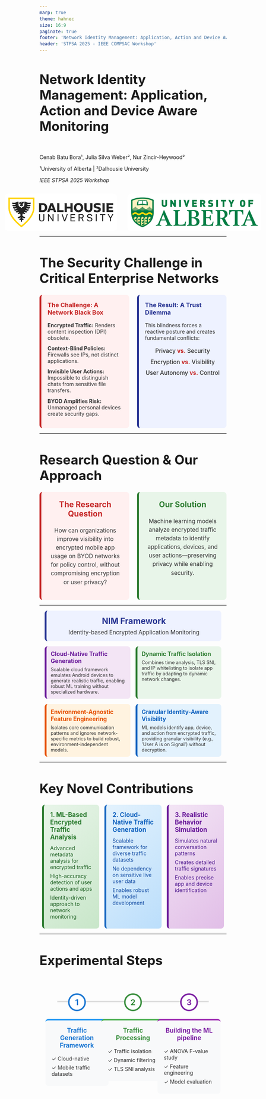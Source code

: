 ```yaml
---
marp: true
theme: hahnec
size: 16:9
paginate: true
footer: 'Network Identity Management: Application, Action and Device Aware Monitoring | STPSA 2025'
header: 'STPSA 2025 - IEEE COMPSAC Workshop'
---
```


<!-- _paginate: false -->
<!-- _footer: "" -->
<!-- _header: "" -->

# Network Identity Management: Application, Action and Device Aware Monitoring

<br>

Cenab Batu Bora¹, Julia Silva Weber², Nur Zincir-Heywood²

¹University of Alberta | ²Dalhousie University

*IEEE STPSA 2025 Workshop*

<div style="display: flex; justify-content: center; align-items: center; gap: 2em; margin-top: 2em;">
  <img src="../assets/dalhousie.png" alt="Dalhousie University Logo" style="height: 80px; background-color: white; padding: 10px; border-radius: 10px;">
  <img src="../assets/alberta.png" alt="University of Alberta Logo" style="height: 80px; background-color: white; padding: 10px; border-radius: 10px;">
</div>



<style scoped>
  section{justify-content: center;}
  h1 { font-size: 2.5em; }
  h2 { font-size: 1.5em; color: #666; }
</style>

---

# The Security Challenge in Critical Enterprise Networks

<div style="display: flex; justify-content: space-around; align-items: stretch; gap: 1.5em; margin-top: 1.5em;">

<!-- The Challenge -->
<div style="flex: 1; background-color: #fff0f0; border-left: 5px solid #c62828; padding: 1.2em; border-radius: 8px;">
<h3 style="margin-top: 0; color: #c62828;">The Challenge: A Network Black Box</h3>
<ul style="list-style-type: none; padding-left: 0; color: #333;">
  <li style="margin-bottom: 0.8em;  color: #333;"><strong>Encrypted Traffic:</strong> Renders content inspection (DPI) obsolete.</li>
  <li style="margin-bottom: 0.8em;  color: #333;"><strong>Context-Blind Policies:</strong> Firewalls see IPs, not distinct applications.</li>
  <li style="margin-bottom: 0.8em;  color: #333;"><strong>Invisible User Actions:</strong> Impossible to distinguish chats from sensitive file transfers.</li>
  <li style="color: #333;"><strong>BYOD Amplifies Risk:</strong> Unmanaged personal devices create security gaps.</li>
</ul>
</div>

<!-- The Dilemma -->
<div style="flex: 1; background-color: #eef2ff; border-left: 5px solid #283593; padding: 1.2em; border-radius: 8px;">
<h3 style="margin-top: 0; color: #283593;">The Result: A Trust Dilemma</h3>
<p style="margin-bottom: 1.2em; color: #333;">This blindness forces a reactive posture and creates fundamental conflicts:</p>
<ul style="list-style-type: none; padding-left: 0; text-align: center; font-size: 1.1em; font-weight: 500; color: #333;">
  <li style="margin-bottom: 0.7em; color: #333;">Privacy <span style="color: #c62828; font-weight: 700;">vs.</span> Security</li>
  <li style="margin-bottom: 0.7em; color: #333;">Encryption <span style="color: #c62828; font-weight: 700;">vs.</span> Visibility</li>
  <li style="color: #333;">User Autonomy <span style="color: #c62828; font-weight: 700;">vs.</span> Control</li>
</ul>
</div>

</div>

---

# Research Question & Our Approach

<div style="display: flex; justify-content: space-around; align-items: stretch; gap: 1.5em; margin-top: 1.5em;">

<!-- The Research Question -->
<div style="flex: 1; background-color: #fff0f0; border-left: 5px solid #c62828; padding: 1.5em; border-radius: 8px; text-align: center;">
<h3 style="margin-top: 0; color: #c62828; font-size: 1.5em;">The Research Question</h3>
<p style="font-size: 1.1em; line-height: 1.5; color: #333;">How can organizations improve visibility into encrypted mobile app usage on BYOD networks for policy control, without compromising encryption or user privacy?</p>
</div>

<!-- Our Solution -->
<div style="flex: 1; background-color: #e8f5e9; border-left: 5px solid #2e7d32; padding: 1.5em; border-radius: 8px; text-align: center;">
<h3 style="margin-top: 0; color: #2e7d32; font-size: 1.5em;">Our Solution</h3>
<p style="font-size: 1.1em; line-height: 1.5; color: #333;">Machine learning models analyze encrypted traffic metadata to identify applications, devices, and user actions—preserving privacy while enabling security.</p>
</div>

</div>

---

<div style="display: flex; flex-direction: column; gap: 1em; margin: 0.5em 1em;">

<!-- Title Box -->
<div style="background-color: #eef2ff; border-left: 5px solid #283593; padding: 1em; border-radius: 8px; text-align: center;">
  <h3 style="margin: 0; color: #283593; font-size: 1.6em;">NIM Framework</h3>
  <p style="margin: 0.5em 0 0 0; color: #333; font-size: 1.1em;">Identity-based Encrypted Application Monitoring</p>
</div>

<!-- Innovation Grid -->
<div style="display: grid; grid-template-columns: repeat(2, 1fr); gap: 1em;">
  <!-- ML Models -->
  <div style="background-color: #f3e5f5; border-left: 5px solid #6a1b9a; padding: 0.8em; border-radius: 8px;">
    <h4 style="margin: 0; color: #6a1b9a; font-size: 1.1em;">Cloud-Native Traffic Generation</h4>
    <p style="margin: 0.5em 0 0 0; color: #333; font-size: 0.9em;">Scalable cloud framework emulates Android devices to generate realistic traffic, enabling robust ML training without specialized hardware.</p>
  </div>
  
  <!-- Classification -->
  <div style="background-color: #e8f5e9; border-left: 5px solid #2e7d32; padding: 0.8em; border-radius: 8px;">
    <h4 style="margin: 0; color: #2e7d32; font-size: 1.1em;">Dynamic Traffic Isolation</h4>
    <p style="margin: 0.5em 0 0 0; color: #333; font-size: 0.9em;">Combines time analysis, TLS SNI, and IP whitelisting to isolate app traffic by adapting to dynamic network changes.</p>
  </div>
  
  <!-- Privacy -->
  <div style="background-color: #fff3e0; border-left: 5px solid #e65100; padding: 0.8em; border-radius: 8px;">
    <h4 style="margin: 0; color: #e65100; font-size: 1.1em;">Environment-Agnostic Feature Engineering</h4>
    <p style="margin: 0.5em 0 0 0; color: #333; font-size: 0.9em;">Isolates core communication patterns and ignores network-specific metrics to build robust, environment-independent models.</p>
  </div>
  
  <!-- Zero Trust -->
  <div style="background-color: #e3f2fd; border-left: 5px solid #1565c0; padding: 0.8em; border-radius: 8px;">
    <h4 style="margin: 0; color: #1565c0; font-size: 1.1em;">Granular Identity-Aware Visibility</h4>
    <p style="margin: 0.5em 0 0 0; color: #333; font-size: 0.9em;">ML models identify app, device, and action from encrypted traffic, providing granular visibility (e.g., 'User A is on Signal') without decryption.</p>
  </div>
</div>

</div>

---


# Key Novel Contributions

<div style="display: grid; grid-template-columns: repeat(3, 1fr); gap: 1em; margin: 0.5em;">

<!-- ML-Based Analysis -->
<div style="background: linear-gradient(135deg, #e8f5e9 0%, #c8e6c9 100%); border-radius: 8px; padding: 1.2em; border-left: 5px solid #2e7d32;">
  <h3 style="color: #2e7d32; margin: 0; font-size: 1.2em;">1. ML-Based Encrypted Traffic Analysis</h3>
  <div style="margin-top: 0.8em; color: #1b5e20;">
    <p style="margin: 0.5em 0;">Advanced metadata analysis for encrypted traffic</p>
    <p style="margin: 0.5em 0;">High-accuracy detection of user actions and apps</p>
    <p style="margin: 0.5em 0;">Identity-driven approach to network monitoring</p>
  </div>
</div>

<!-- Cloud-Native Generation -->
<div style="background: linear-gradient(135deg, #e3f2fd 0%, #bbdefb 100%); border-radius: 8px; padding: 1.2em; border-left: 5px solid #1565c0;">
  <h3 style="color: #1565c0; margin: 0; font-size: 1.2em;">2. Cloud-Native Traffic Generation</h3>
  <div style="margin-top: 0.8em; color: #0d47a1;">
    <p style="margin: 0.5em 0;">Scalable framework for diverse traffic datasets</p>
    <p style="margin: 0.5em 0;">No dependency on sensitive live user data</p>
    <p style="margin: 0.5em 0;">Enables robust ML model development</p>
  </div>
</div>

<!-- Behavior Simulation -->
<div style="background: linear-gradient(135deg, #f3e5f5 0%, #e1bee7 100%); border-radius: 8px; padding: 1.2em; border-left: 5px solid #6a1b9a;">
  <h3 style="color: #6a1b9a; margin: 0; font-size: 1.2em;">3. Realistic Behavior Simulation</h3>
  <div style="margin-top: 0.8em; color: #4a148c;">
    <p style="margin: 0.5em 0;">Simulates natural conversation patterns</p>
    <p style="margin: 0.5em 0;">Creates detailed traffic signatures</p>
    <p style="margin: 0.5em 0;">Enables precise app and device identification</p>
  </div>
</div>

</div>

---

# Experimental Steps

<style scoped>
.roadmap-container {
  display: flex;
  justify-content: space-around;
  align-items: flex-start;
  position: relative;
  width: 90%;
  margin: 2em auto;
  padding-top: 40px;
  height: 70vh;
}
.roadmap-container::before {
  content: '';
  position: absolute;
  top: 60px;
  left: 5%;
  width: 90%;
  height: 4px;
  background-color: #ddd;
  z-index: 0;
}
.roadmap-step {
  position: relative;
  z-index: 1;
  text-align: center;
  width: 30%;
  display: flex;
  flex-direction: column;
  align-items: center;
}
.roadmap-step .icon {
  width: 40px;
  height: 40px;
  border-radius: 50%;
  background-color: #fff;
  border: 4px solid #ddd;
  display: flex;
  justify-content: center;
  align-items: center;
  margin-bottom: 1em;
  font-size: 1.5em;
  font-weight: bold;
  color: #333;
}
.roadmap-step.step1 .icon { color: #1976d2; border-color: #1976d2;}
.roadmap-step.step2 .icon { color: #388e3c; border-color: #388e3c;}
.roadmap-step.step3 .icon { color: #7b1fa2; border-color: #7b1fa2;}

.roadmap-step .content {
  background-color: #f8f9fa;
  padding: 1.2em;
  border-radius: 8px;
  width: 100%;
}
.roadmap-step.step1 .content { border-top: 4px solid #2196f3; }
.roadmap-step.step2 .content { border-top: 4px solid #4caf50; }
.roadmap-step.step3 .content { border-top: 4px solid #9c27b0; }

.roadmap-step h3 {
  margin-top: 0;
  font-size: 1.2em;
}
.roadmap-step.step1 h3 { color: #1976d2; }
.roadmap-step.step2 h3 { color: #388e3c; }
.roadmap-step.step3 h3 { color: #7b1fa2; }
.roadmap-step ul {
  list-style-type: none;
  padding-left: 0;
  margin: 0;
  color: #333;
  text-align: left;
}
.roadmap-step ul li {
  margin-bottom: 0.5em;
}
</style>

<div class="roadmap-container">
  <div class="roadmap-step step1">
    <div class="icon">1</div>
    <div class="content">
      <h3>Traffic Generation Framework</h3>
      <ul>
        <li style="color: #333;">✓ Cloud-native</li>
        <li style="color: #333;">✓ Mobile traffic datasets</li>
      </ul>
    </div>
  </div>
  <div class="roadmap-step step2">
    <div class="icon">2</div>
    <div class="content">
      <h3>Traffic Processing</h3>
      <ul>
        <li style="color: #333;">✓ Traffic isolation</li>
        <li style="color: #333;">✓ Dynamic filtering</li>
        <li style="color: #333;">✓ TLS SNI analysis</li>
      </ul>
    </div>
  </div>
  <div class="roadmap-step step3">
    <div class="icon">3</div>
    <div class="content">
      <h3>Building the ML pipeline</h3>
      <ul>
        <li style="color: #333;">✓ ANOVA F-value study</li>
        <li style="color: #333;">✓ Feature engineering</li>
        <li style="color: #333;">✓ Model evaluation</li>
      </ul>
    </div>
  </div>
</div>

---

# Traffic Generation System

<div style="display: flex; gap: 2em;">

<div style="flex: 1;">

### System Overview
- **Platform:** Cuttlefish on Google Cloud
- **Scale:** 8 concurrent IMAs
- **Duration:** 37 hours of traffic
- **Behavior:** Natural conversation patterns
- **Timing:** 15-60s random intervals
- **Tools:** tcpdump + Tranalyzer2

</div>

<div style="flex: 1;">

### Dialogue Schedule Example
| Dialogue | Device | IMA | Wait Time (s) |
|----------|--------|-----|---------------|
| Nay, answer me. ... | 3 | signal | 45 |
| He. ... | 2 | signal | 60 |
| You come most ... | 3 | teams | 55 |
| Not a mouse ... | 3 | skype | 58 |
| Well, good night. ... | 1 | signal | 33 |
| *... conversation continues ...* | | | |

</div>

</div>

---


# Visualizing the Traffic Generation Framework

<video src="../assets/Real-life%20Click%20Farm.mp4" autoplay loop muted playsinline style="display: block; margin: auto; max-height: 75vh; max-width: 100%;"></video>

---

# Traffic Generation Architecture

<div style="background-color: #f8f9fa; border-radius: 8px; height: 60vh; max-height: 60vh;">

```mermaid
%%{init: {
  'theme': 'base',
  'themeVariables': {
    'primaryColor': '#e1f5fe',
    'primaryTextColor': '#000',
    'primaryBorderColor': '#00b0ff',
    'lineColor': '#00b0ff',
    'secondaryColor': '#f3e5f5',
    'tertiaryColor': '#fff3e0',
    'fontSize': '32px',
    'messageFontSize': '32px',
    'messageFont': 'arial',
    'nodeFontSize': '32px'
  },
  'flowchart': {
    'nodeSpacing': 40,
    'rankSpacing': 50,
    'padding': 10,
    'width': 1600,
    'height': 500,
    'diagramPadding': 0,
    'htmlLabels': true,
    'curve': 'basis'
  }
}}%%
graph LR
    %% Control Layer with bigger boxes
    Orchestrator["<div style='padding: 1.5em;'> Orchestrator<br/><span style='font-size: 1.6em;'>Traffic Generation<br/>Controller</span></div>"]
    Server["<div style='padding: 1.5em;'>Central Server<br/><span style='font-size: 1.6em;'>Message & Command<br/>Distribution</span></div>"]
    
    %% Cloud Layer
    CI1["<div style='font-size: 1.6em; padding: 1.2em;'> Cloud<br/>Instance 1</div>"]
    CI2["<div style='font-size: 1.6em; padding: 1.2em;'> Cloud<br/>Instance 2</div>"]
    CI3["<div style='font-size: 1.6em; padding: 1.2em;'> Cloud<br/>Instance 3</div>"]
    
    %% Device Layer
    CD1["<div style='font-size: 1.6em; padding: 1.2em;'> Virtual<br/>Device 1</div>"]
    CD2["<div style='font-size: 1.6em; padding: 1.2em;'> Virtual<br/>Device 2</div>"]
    CD3["<div style='font-size: 1.6em; padding: 1.2em;'> Virtual<br/>Device 3</div>"]
    
    %% Communication Layer with bigger box
    GC["<div style='padding: 1.5em;'> Group Chats<br/><span style='font-size: 1.6em;'>Multi-Device<br/>Communication</span></div>"]

    %% Connections with better spacing and larger font
    Orchestrator --> |"<div style='font-size: 1.5em;'>Schedules<br/>Instructions</div>"| Server
    Server --> |"<div style='font-size: 1.5em;'>WebSocket<br/>Messages</div>"| CI1 & CI2 & CI3
    CI1 --> |"<div style='font-size: 1.5em;'>ADB<br/>Commands</div>"| CD1
    CI2 --> |"<div style='font-size: 1.5em;'>ADB<br/>Commands</div>"| CD2
    CI3 --> |"<div style='font-size: 1.5em;'>ADB<br/>Commands</div>"| CD3
    CD1 & CD2 & CD3 --> |"<div style='font-size: 1.5em;'>IMA<br/>Messages</div>"| GC

    %% Enhanced styling with bigger boxes
    classDef control fill:#e1f5fe,stroke:#00b0ff,stroke-width:5px,rx:15,ry:15
    classDef cloud fill:#f3e5f5,stroke:#9c27b0,stroke-width:4px,rx:12,ry:12
    classDef devices fill:#fff3e0,stroke:#ff9100,stroke-width:4px,rx:12,ry:12
    classDef communication fill:#e8f5e9,stroke:#43a047,stroke-width:5px,rx:15,ry:15

    %% Apply styles
    class Orchestrator,Server control
    class CI1,CI2,CI3 cloud
    class CD1,CD2,CD3 devices
    class GC communication

    %% Add styling for better text visibility
    style Orchestrator font-weight:bold,font-size:32px
    style Server font-weight:bold,font-size:32px
    style GC font-weight:bold,font-size:32px
```

</div>

---

# Traffic Preprocessing Pipeline

<div style="background-color: #f8f9fa; border-radius: 8px; height: 60vh; max-height: 60vh;">

```mermaid
%%{init: {
  'theme': 'base',
  'themeVariables': {
    'primaryColor': '#e1f5fe',
    'primaryTextColor': '#000',
    'primaryBorderColor': '#00b0ff',
    'lineColor': '#00b0ff',
    'secondaryColor': '#f3e5f5',
    'tertiaryColor': '#fff3e0',
    'fontSize': '40px',
    'messageFontSize': '40px',
    'messageFont': 'arial',
    'nodeFontSize': '40px',
    'edgeLabelBackground': '#ffffff',
    'lineWidth': '20px'
  },
  'flowchart': {
    'nodeSpacing': 50,
    'rankSpacing': 80,
    'padding': 20,
    'width': 1600,
    'height': 500,
    'diagramPadding': 10,
    'htmlLabels': true,
    'curve': 'basis'
  }
}}%%
graph LR
    %% Data Capture Stage
    A["<div style='padding: 1.8em; min-width: 250px;'><h3 style='margin:0; color: #0277bd; font-size: 1.8em;'>Data Capture</h3><div style='font-size: 1.9em; margin-top: 0.5em;'>Encrypted Traffic</div></div>"]

    %% Processing Stage
    B["<div style='padding: 1.8em; min-width: 250px;'><h3 style='margin:0; color: #7b1fa2; font-size: 1.8em;'>Traffic Isolation</h3><div style='font-size: 1.9em; margin-top: 0.5em;'>Initial Processing</div></div>"]
    DB[("<div style='padding: 1.8em;'><h3 style='margin:0; color: #7b1fa2; font-size: 1.8em;'>Session DB</h3><div style='font-size: 1.9em; margin-top: 0.5em;'>Traffic Metadata</div></div>")]
    Methods{"<div style='padding: 1.8em;'><h3 style='margin:0; color: #7b1fa2; font-size: 1.8em;'>Analysis</h3><div style='font-size: 1.9em; margin-top: 0.5em;'>Isolation Methods</div></div>"}

    %% Isolation Techniques
    B1["<div style='padding: 1.8em;'><h3 style='margin:0; color: #ef6c00; font-size: 1.8em;'>Time Analysis</h3><div style='font-size: 1.9em; margin-top: 0.5em;'>Bounded Correlation</div></div>"]
    B2["<div style='padding: 1.8em;'><h3 style='margin:0; color: #ef6c00; font-size: 1.8em;'>TLS Analysis</h3><div style='font-size: 1.9em; margin-top: 0.5em;'>SNI Inspection</div></div>"]
    B3["<div style='padding: 1.8em;'><h3 style='margin:0; color: #ef6c00; font-size: 1.8em;'>IP Analysis</h3><div style='font-size: 1.9em; margin-top: 0.5em;'>Range Validation</div></div>"]

    %% Output Stage
    C["<div style='padding: 1.8em; min-width: 250px;'><h3 style='margin:0; color: #2e7d32; font-size: 1.8em;'>Results</h3><div style='font-size: 1.9em; margin-top: 0.5em;'>Clean IMA Traffic</div></div>"]

    %% Connections with descriptive labels
    A --> |"<div style='font-size: 1.9em;'>Raw Traffic</div>"| B
    B --> |"<div style='font-size: 1.9em;'>Session Data</div>"| DB
    DB --> |"<div style='font-size: 1.9em;'>Analysis Input</div>"| Methods
    Methods --> |"<div style='font-size: 1.9em;'>Time-based</div>"| B1
    Methods --> |"<div style='font-size: 1.9em;'>Protocol</div>"| B2
    Methods --> |"<div style='font-size: 1.9em;'>Network</div>"| B3
    B1 & B2 & B3 --> |"<div style='font-size: 1.9em;'>Validated Traffic</div>"| C

    %% Styling definitions with thicker borders
    classDef capture fill:#e1f5fe,stroke:#00b0ff,stroke-width:12px,rx:12,ry:12
    classDef processing fill:#f3e5f5,stroke:#9c27b0,stroke-width:12px,rx:12,ry:12
    classDef techniques fill:#fff3e0,stroke:#ff9100,stroke-width:12px,rx:12,ry:12
    classDef output fill:#e8f5e9,stroke:#43a047,stroke-width:12px,rx:12,ry:12

    %% Apply styles to nodes
    class A capture
    class B,DB,Methods processing
    class B1,B2,B3 techniques
    class C output

    %% Link styling
    linkStyle default stroke-width:8px
```

</div>

---
# Building the ML Model: App & Device

<div style="display: flex; flex-direction: column; gap: 1.5em; margin-top: 1em;">

<!-- Top Box: App & Device ID -->
<div style="background-color: #e3f2fd; border-left: 5px solid #1565c0; padding: 1.5em; border-radius: 8px;">
<h3 style="margin-top: 0; color: #1565c0;">App & Device Identification</h3>
<p style="color: #333;">A multi-output model was trained to predict both the application and its source device from a single traffic flow.</p>
<ul style="padding-left: 1.2em;">
  <li style="margin-bottom: 0.5em; color: #333;"><strong>Feature Selection:</strong> ANOVA F-value analysis on 109 raw features to find key identifiers like `tcpMSS`.</li>
  <li style="margin-bottom: 0.5em; color: #333;"><strong>Models Evaluated:</strong> Tree-based classifiers (Decision Tree, Random Forest, Gradient Boosting).</li>
  <li style="margin-bottom: 0.5em; color: #333;"><strong>Top Performer:</strong> Gradient Boosting delivered the highest accuracy for IMA identification.</li>
  <li style="color: #333;"><strong>Validation:</strong> Rigorous 10-fold cross-validation ensured model robustness.</li>
</ul>
</div>

---
# Building the ML Model: User Action 

<div style="display: flex; flex-direction: column; gap: 1.5em; margin-top: 1em;">

<!-- Bottom Box: Action Classification -->
<div style="background-color: #e8f5e9; border-left: 5px solid #2e7d32; padding: 1.5em; border-radius: 8px;">
<h3 style="margin-top: 0; color: #2e7d32;">User Action Classification</h3>
<p style="color: #333;">A binary classifier was built to distinguish between group chats and 1-on-1 messages as a proof-of-concept.</p>
<ul style="padding-left: 1.2em;">
  <li style="margin-bottom: 0.5em; color: #333;"><strong>Dataset:</strong> Combined our group chat data with a public 1-on-1 chat dataset for diverse patterns.</li>
  <li style="margin-bottom: 0.5em; color: #333;"><strong>Feature Engineering:</strong> Focused on environment-agnostic patterns (e.g., timing ratios), excluding network-specific metrics.</li>
  <li style="margin-bottom: 0.5em; color: #333;"><strong>Top Performer:</strong> Gradient Boosting again proved most effective.</li>
  <li style="color: #333;"><strong>Insight:</strong> Confirmed that distinct user actions have unique, classifiable metadata signatures.</li>
</ul>
</div>

</div>

---
# ML Architecture

<div style="background-color: #f8f9fa; border-radius: 8px; height: 60vh; max-height: 60vh;">

```mermaid
%%{init: {
  'theme': 'base',
  'themeVariables': {
    'primaryColor': '#e1f5fe',
    'primaryTextColor': '#000',
    'primaryBorderColor': '#00b0ff',
    'lineColor': '#00b0ff',
    'secondaryColor': '#f3e5f5',
    'tertiaryColor': '#fff3e0',
    'fontSize': '40px',
    'messageFontSize': '40px',
    'messageFont': 'arial',
    'nodeFontSize': '40px',
    'edgeLabelBackground': '#ffffff',
    'lineWidth': '20px'
  },
  'flowchart': {
    'nodeSpacing': 50,
    'rankSpacing': 80,
    'padding': 20,
    'width': 1600,
    'height': 500,
    'diagramPadding': 10,
    'htmlLabels': true,
    'curve': 'basis'
  }
}}%%
graph LR
    %% Input Stage
    A["<div style='padding: 1.8em; min-width: 250px;'><h3 style='margin:0; color: #0277bd; font-size: 1.8em;'>Data Input</h3><div style='font-size: 1.9em; margin-top: 0.5em;'>Labeled Traffic Flows</div></div>"]

    %% Feature Processing Stage
    B["<div style='padding: 1.8em; min-width: 250px;'><h3 style='margin:0; color: #7b1fa2; font-size: 1.8em;'>Feature Processing</h3><div style='font-size: 1.9em; margin-top: 0.5em;'>Raw Feature Extraction</div></div>"]
    C["<div style='padding: 1.8em; min-width: 250px;'><h3 style='margin:0; color: #7b1fa2; font-size: 1.8em;'>Feature Selection</h3><div style='font-size: 1.9em; margin-top: 0.5em;'>Feature Engineering</div></div>"]

    %% Models Stage
    D["<div style='padding: 1.8em; min-width: 250px;'><h3 style='margin:0; color: #ef6c00; font-size: 1.8em;'>Multi-Output</h3><div style='font-size: 1.9em; margin-top: 0.5em;'>App & Device Classifier</div></div>"]
    G["<div style='padding: 1.8em; min-width: 250px;'><h3 style='margin:0; color: #ef6c00; font-size: 1.8em;'>Binary</h3><div style='font-size: 1.9em; margin-top: 0.5em;'>Group vs 1:1 Classifier</div></div>"]

    %% Engineering Stage
    F["<div style='padding: 1.8em; min-width: 250px;'><h3 style='margin:0; color: #1565c0; font-size: 1.8em;'>Action-Specific</h3><div style='font-size: 1.9em; margin-top: 0.5em;'>Feature Engineering</div></div>"]

    %% Output Stage
    E["<div style='padding: 1.8em; min-width: 250px;'><h3 style='margin:0; color: #2e7d32; font-size: 1.8em;'>App & Device</h3><div style='font-size: 1.9em; margin-top: 0.5em;'>98.6% F1-Score</div></div>"]
    H["<div style='padding: 1.8em; min-width: 250px;'><h3 style='margin:0; color: #2e7d32; font-size: 1.8em;'>Group vs 1:1</h3><div style='font-size: 1.9em; margin-top: 0.5em;'>73.3% F1-Score</div></div>"]

    %% Connections with descriptive labels
    A --> |"<div style='font-size: 1.9em;'>Raw Data</div>"| B
    B --> |"<div style='font-size: 1.9em;'>Features</div>"| C
    C --> |"<div style='font-size: 1.9em;'>Selected Features</div>"| D
    D --> |"<div style='font-size: 1.9em;'>Classification</div>"| E
    
    B --> |"<div style='font-size: 1.9em;'>Raw Features</div>"| F
    F --> |"<div style='font-size: 1.9em;'>Engineered Features</div>"| G
    G --> |"<div style='font-size: 1.9em;'>Classification</div>"| H

    %% Styling definitions with thicker borders
    classDef input fill:#e1f5fe,stroke:#00b0ff,stroke-width:6px,rx:12,ry:12
    classDef features fill:#f3e5f5,stroke:#9c27b0,stroke-width:6px,rx:12,ry:12
    classDef models fill:#fff3e0,stroke:#ff9100,stroke-width:6px,rx:12,ry:12
    classDef engineering fill:#e3f2fd,stroke:#1565c0,stroke-width:6px,rx:12,ry:12
    classDef output fill:#e8f5e9,stroke:#43a047,stroke-width:6px,rx:12,ry:12

    %% Apply styles to nodes
    class A input
    class B,C features
    class D,G models
    class F engineering
    class E,H output

    %% Link styling
    linkStyle default stroke-width:4px
```

</div>

---

# Performance Results

<div style="display: flex; align-items: center; gap: 3em;">
<div style="flex: 1;">

## **98.6% F1-Score**
### Application Classification
*Gradient Boosting ML Model*

## **~100% Accuracy**
### Device Identification
*Near-perfect ML performance*

## **73.3% F1-Score**
### User Action Classification
*Group vs 1:1 Chats (Overall)*

</div>
<div style="flex: 1; text-align: center; font-size: 0.7em;">

#### User Action Classification (Gradient Boosting)

| IMA       | Accuracy | Precision | Recall | F1 Score |
|:----------|:--------:|:---------:|:------:|:--------:|
| Discord   | 90.6%    | 90.8%     | 90.2%  | **90.4%**|
| Messenger | 82.2%    | 82.4%     | 80.5%  | 81.1%    |
| Signal    | 50.8%    | 27.4%     | 43.4%  | 33.6%    |
| Slack     | 72.4%    | 72.3%     | 71.8%  | 71.9%    |
| Teams     | 75.8%    | 75.5%     | 76.7%  | 75.5%    |
| Telegram  | 85.5%    | 86.3%     | 84.9%  | 85.2%    |

<br>

#### Model Performance Comparison (Min-Max Results)

| Model           | App F1 | Device F1 | Action F1 |
|:----------------|:------:|:---------:|:---------:|
| Naive Bayes     | .64-.70| .19-.26   | .30-.88   |
| Decision Tree   | .96-.97| .99-1.0   | .33-.87   |
| Random Forest   | .96-.97| .99-.99   | .32-.89   |
| **Grad. Boost** | **.97-.98**| **.99-1.0** | .33-.90   |
| SVM             | .70-.72| .23-.26   | .30-.91   |

</div>
</div>

---

# NIM as a Concept

- **Core Idea**: NIM uses encrypted traffic metadata to identify the application, device, and user actions without decryption.
- **Access Control**: It enables role-based access control (RBAC) for encrypted applications.
  - Organizations define access groups (e.g., Developers, Executives).
  - Permissions for applications are assigned to these groups.
- **How it Works**:
  1. Traffic metadata is collected from network points (firewalls, switches).
  2. An ML engine classifies traffic, identifying the app, device, and action.
  3. A policy engine combines this with user identity and group data.
  4. Access rules are enforced via existing infrastructure (SDN, VPNs).
- **Proactive Security**: NIM can proactively block unauthorized application access, aligning with Zero Trust principles.


---

# Future Work

- **Scale the Data Generation**:
  - Increase the number of user groups to twenty or more.
  - Capture richer and more complex multi-user dynamics.

- **Explore Federated Learning**:
  - Train models in a distributed manner without centralizing sensitive data.
  - Enhances user privacy.
  - Allows for collaborative improvements to NIM models across organizations.

---

<!-- _paginate: false -->
<!-- _footer: "" -->

# Conclusion & Discussion

<div style="text-align: center; font-size: 1.2em; margin-top: 2em;">

### Thank you for listening!

<br>

### Open Questions for Discussion:

How can **federated learning** enhance multi-org security?
What **AI ethics** considerations are most critical?

<br>

**Contact:** cenab@ualberta.ca | **Code & Data:** [GitHub/Zenodo](https://doi.org/10.5281/zenodo.15460189)

</div>

<style scoped>
  section{justify-content: center;}
</style>